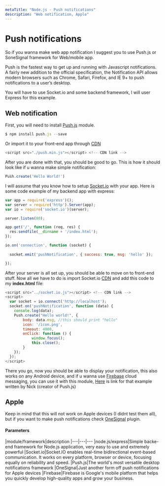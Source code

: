 ```yaml
---
metaTitle: "Node.js - Push notifications"
description: "Web notification, Apple"
---
```


# Push notifications


So if you wanna make web app notification I suggest you to use Push.js or SoneSignal framework for Web/mobile app.

Push is the fastest way to get up and running with Javascript notifications. A fairly new addition to the official specification, the Notification API allows modern browsers such as Chrome, Safari, Firefox, and IE 9+ to push notifications to a user’s desktop.

You will have to use Socket.io and some backend framework, I will user Express for this example.



## Web notification


First, you will need to install [Push.js](https://pushjs.org/) module.

```js
$ npm install push.js --save

```

Or import it to your front-end app through [CDN](https://cdnjs.com/libraries/push.js)

```js
<script src="./push.min.js"></script> <!-- CDN link -->

```

After you are done with that, you should be good to go. This is how it should look like if u wanna make simple notification:

```js
Push.create('Hello World!')

```

I will assume that you know how to setup [Socket.io](https://socket.io/) with your app. Here is some code example of my backend app with express:

```js
var app = require('express')();
var server = require('http').Server(app);
var io = require('socket.io')(server);

server.listen(80);

app.get('/', function (req, res) {
  res.sendfile(__dirname + '/index.html');
});

io.on('connection', function (socket) {
  
  socket.emit('pushNotification', { success: true, msg: 'hello' });

});

```

After your server is all set up, you should be able to move on to front-end stuff. Now all we have to do is import Socket.io [CDN](https://cdnjs.com/libraries/socket.io) and add this code to my **index.html** file:

```js
<script src="../socket.io.js"></script> <!-- CDN link -->
<script>
  var socket = io.connect('http://localhost');
  socket.on('pushNotification', function (data) {
    console.log(data);
    Push.create("Hello world!", {
        body: data.msg, //this should print "hello"
        icon: '/icon.png',
        timeout: 4000,
        onClick: function () {
            window.focus();
            this.close();
        }
    });
  });
</script>

```

There you go, now you should be able to display your notification, this also works on any Android device, and if u wanna use [Firebase](https://firebase.google.com/) cloud messaging, you can use it with this module, [Here](https://github.com/Nickersoft/push-fcm-plugin) is link for that example written by Nick (creator of Push.js)



## Apple


Keep in mind that this will not work on Apple devices (I didnt test them all), but if you want to make push notifications check [OneSignal](https://onesignal.com/) plugin.



#### Parameters


|module/framework|description
|---|---|---
|node.js/express|Simple backe-end framework for Node.js application, very easy to use and extremely powerful
|Socket.io|Socket.IO enables real-time bidirectional event-based communication. It works on every platform, browser or device, focusing equally on reliability and speed.
|Push.js|The world's most versatile desktop notifications framework
|OneSignal|Just another form off push notifications for Apple devices
|Firebase|Firebase is Google's mobile platform that helps you quickly develop high-quality apps and grow your business.

